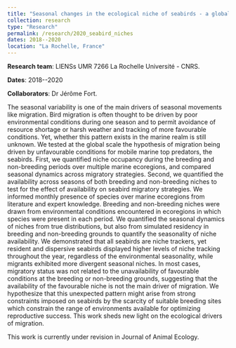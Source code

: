 ```yaml
---
title: "Seasonal changes in the ecological niche of seabirds - a global perspective"
collection: research
type: "Research"
permalink: /research/2020_seabird_niches
dates: 2018--2020
location: "La Rochelle, France"
---
```


**Research team**: LIENSs UMR 7266 La Rochelle Université - CNRS. 

**Dates**: 2018--2020

**Collaborators**: Dr Jérôme Fort. 

The seasonal variability is one of the main drivers of seasonal movements like migration. Bird migration is often thought to be driven by poor environmental conditions during one season and to permit avoidance of resource shortage or harsh weather and tracking of more favourable conditions. Yet, whether this pattern exists in the marine realm is still unknown. 
We tested at the global scale the hypothesis of migration being driven by unfavourable conditions for mobile marine top predators, the seabirds. First, we quantified niche occupancy during the breeding and non-breeding periods over multiple marine ecoregions, and compared seasonal dynamics across migratory strategies. Second, we quantified the availability across seasons of both breeding and non-breeding niches to test for the effect of availability on seabird migratory strategies.
We informed monthly presence of species over marine ecoregions from literature and expert knowledge. Breeding and non-breeding niches were drawn from environmental conditions encountered in ecoregions in which species were present in each period. We quantified the seasonal dynamics of niches from true distributions, but also from simulated residency in breeding and non-breeding grounds to quantify the seasonality of niche availability.
We demonstrated that all seabirds are niche trackers, yet resident and dispersive seabirds displayed higher levels of niche tracking throughout the year, regardless of the environmental seasonality, while migrants exhibited more divergent seasonal niches. In most cases, migratory status was not related to the unavailability of favourable conditions at the breeding or non-breeding grounds, suggesting that the availability of the favourable niche is not the main driver of migration.
We hypothesize that this unexpected pattern might arise from strong constraints imposed on seabirds by the scarcity of suitable breeding sites which constrain the range of environments available for optimizing reproductive success. This work sheds new light on the ecological drivers of migration.
  
This work is currently under revision in Journal of Animal Ecology. 

